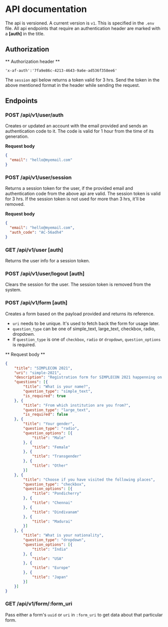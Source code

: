 # API documentation 

The api is versioned. A current version is `v1`. This is specified in the
`.env` file. All api endpoints that require an authentication header are
marked with a **[auth]** in the title.

## Authorization

** Authorization header **

```
'x-af-auth':'7fa9e86c-4213-4643-9a6e-ad536f358ee6'
```

The `session` api below returns a token valid for 3 hrs. Send the token in the 
above mentioned format in the header while sending the request. 

## Endpoints

### POST /api/v1/user/auth

Creates or updated an account with the email provided and sends an authentication 
code to it. The code is valid for 1 hour from the time of its generation.

**Request body**

```json
{
  "email": "hello@myemail.com"
}
```

### POST /api/v1/user/session

Returns a session token for the user, if the provided email and authentication code
from the above api are valid. The session token is valid for 3 hrs. If the session
token is not used for more than 3 hrs, it'll be removed.

**Request body**

```json
{
  "email": "hello@myemail.com",
  "auth_code": "AC-56adh4"
}
```

### GET /api/v1/user [auth]

Returns the user info for a session token.

### POST /api/v1/user/logout [auth]

Clears the session for the user. The session token is removed from the system.

### POST /api/v1/form [auth]

Creates a form based on the payload provided and returns its reference.

- `uri` needs to be unique. It's used to fetch back the form for usage later.
- `question_type` can be one of simple_text, large_text, checkbox, radio, dropdown.
- If `question_type` is one of `checkbox`, `radio` or `dropdown`, `question_options`
is required.

** Request body **

```json
{
	"title": "SIMPLECON 2021",
	"uri": "simple-2021",
	"description": "Registration form for SIMPLECON 2021 happenning on Oct 16, 2021",
	"questions": [{
		"title": "What is your name?",
		"question_type": "simple_text",
		"is_required": true
	}, {
		"title": "From which institution are you from?",
		"question_type": "large_text",
		"is_required": false
	}, {
		"title": "Your gender",
		"question_type": "radio",
		"question_options": [{
			"title": "Male"
		}, {
			"title": "Female"
		}, {
			"title": "Transgender"
		}, {
			"title": "Other"
		}]
	}, {
		"title": "Choose if you have visited the following places",
		"question_type": "checkbox",
		"question_options": [{
			"title": "Pondicherry"
		}, {
			"title": "Chennai"
		}, {
			"title": "Dindivanam"
		}, {
			"title": "Madurai"
		}]
	}, {
		"title": "What is your nationality",
		"question_type": "dropdown",
		"question_options": [{
			"title": "India"
		}, {
			"title": "USA"
		}, {
			"title": "Europe"
		}, {
			"title": "Japan"
		}]
	}]
}
```

### GET /api/v1/form/:form_uri

Pass either a form's `uuid` or `uri` in `:form_uri` to get data about that 
particular form.


